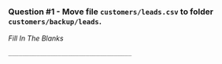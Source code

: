 ### Question #1 - Move file `customers/leads.csv` to folder `customers/backup/leads`.
 
*Fill In The Blanks*

```
___________________________________
```
